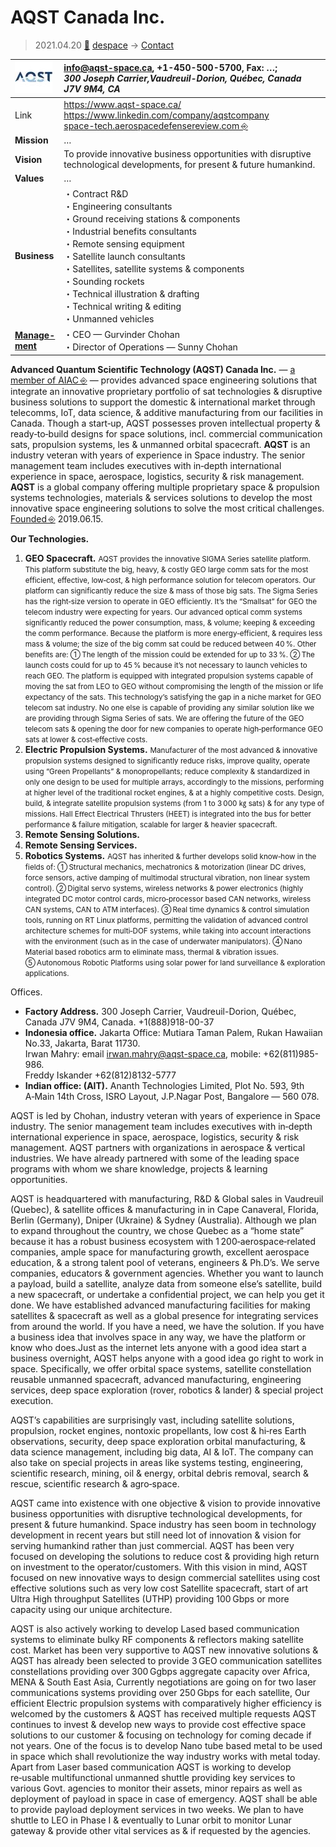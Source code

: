 # AQST Canada Inc.
> 2021.04.20 [🚀](../index/index.md) [despace](index.md) → [Contact](contact.md)

|[![](f/contact/a/aqst_ca_logo1_thumb.jpg)](f/contact/a/aqst_ca_logo1.png)|<info@aqst-space.ca>, +1-450-500-5700, Fax: …;<br> *300 Joseph Carrier,Vaudreuil-Dorion, Québec, Canada J7V 9M4, CA*|
|:--|:--|
|Link|<https://www.aqst-space.ca/><br> <https://www.linkedin.com/company/aqstcompany><br> [space-tech.aerospacedefensereview.com ⎆](https://space-tech.aerospacedefensereview.com/vendor/advanced-quantum-scientific-technology-aqst-delivering-innovative-space-engineering-solutions-cid-25-mid-5.html)|
|**Mission**|…|
|**Vision**|To provide innovative business opportunities with disruptive technological developments, for present & future humankind.|
|**Values**|…|
|**Business**|・Contract R&D<br> ・Engineering consultants<br> ・Ground receiving stations & components<br> ・Industrial benefits consultants<br> ・Remote sensing equipment<br> ・Satellite launch consultants<br> ・Satellites, satellite systems & components<br> ・Sounding rockets<br> ・Technical illustration & drafting<br> ・Technical writing & editing<br> ・Unmanned vehicles|
|**[Manage-<br>ment](mgmt.md)**|・CEO — Gurvinder Chohan<br> ・Director of Operations — Sunny Chohan|

**Advanced Quantum Scientific Technology (AQST) Canada Inc.** — [a member of AIAC ⎆](https://aiac.ca/members/aqst-canada-inc/) — provides advanced space engineering solutions that integrate an innovative proprietary portfolio of sat technologies & disruptive business solutions to support the domestic & international market through telecomms, IoT, data science, & additive manufacturing from our facilities in Canada. Though a start‑up, AQST possesses proven intellectual property & ready‑to‑build designs for space solutions, incl. commercial communication sats, propulsion systems, les & unmanned orbital spacecraft. **AQST** is an industry veteran with years of experience in Space industry. The senior management team includes executives with in‑depth international experience in space, aerospace, logistics, security & risk management. **AQST** is a global company offering multiple proprietary space & propulsion systems technologies, materials & services solutions to develop the most innovative space engineering solutions to solve the most critical challenges. [Founded ⎆](https://www.canadacompanyregistry.com/companies/aqst-canada-inc/) 2019.06.15.

**Our Technologies.**

   1. **GEO Spacecraft.** <small>AQST provides the innovative SIGMA Series satellite platform. This platform substitute the big, heavy, & costly GEO large comm sats for the most efficient, effective, low‑cost, & high performance solution for telecom operators. Our platform can significantly reduce the size & mass of those big sats. The Sigma Series has the right‑size version to operate in GEO efficiently. It’s the “Smallsat” for GEO the telecom industry were expecting for years. Our advanced optical comm systems significantly reduced the power consumption, mass, & volume; keeping & exceeding the comm performance. Because the platform is more energy‑efficient, & requires less mass & volume; the size of the big comm sat could be reduced between 40 %. Other benefits are: ➀ The length of the mission could be extended for up to 33 %. ➁ The launch costs could for up to 45 % because it’s not necessary to launch vehicles to reach GEO. The platform is equipped with integrated propulsion systems capable of moving the sat from LEO to GEO without compromising the length of the mission or life expectancy of the sats. This technology’s satisfying the gap in a niche market for GEO telecom sat industry. No one else is capable of providing any similar solution like we are providing through Sigma Series of sats. We are offering the future of the GEO telecom sats & opening the door for new companies to operate high‑performance GEO sats at lower & cost‑effective costs.</small>
   1. **Electric Propulsion Systems.** <small>Manufacturer of the most advanced & innovative propulsion systems designed to significantly reduce risks, improve quality, operate using “Green Propellants” & monopropellants; reduce complexity & standardized in only one design to be used for multiple arrays, accordingly to the missions, performing at higher level of the traditional rocket engines, & at a highly competitive costs. Design, build, & integrate satellite propulsion systems (from 1 to 3 000 ㎏ sats) & for any type of missions. Hall Eﬀect Electrical Thrusters (HEET) is integrated into the bus for better performance & failure mitigation, scalable for larger & heavier spacecraft.</small>
   1. **Remote Sensing Solutions.**
   1. **Remote Sensing Services.**
   1. **Robotics Systems.** <small>AQST has inherited & further develops solid know‑how in the fields of: ➀ Structural mechanics, mechatronics & motorization (linear DC drives, force sensors, active damping of multimodal structural vibration, non linear system control). ➁ Digital servo systems, wireless networks & power electronics (highly integrated DC motor control cards, micro‑processor based CAN networks, wireless CAN systems, CAN to ATM interfaces). ➂ Real time dynamics & control simulation tools, running on RT Linux platforms, permitting the validation of advanced control architecture schemes for multi‑DOF systems, while taking into account interactions with the environment (such as in the case of underwater manipulators). ➃ Nano Material based robotics arm to eliminate mass, thermal & vibration issues. ➄ Autonomous Robotic Platforms using solar power for land surveillance & exploration applications.</small>

<p style="page-break-after:always"> </p>

Offices.

   - **Factory Address.** 300 Joseph Carrier, Vaudreuil-Dorion, Québec, Canada J7V 9M4, Canada. +1(888)918-00-37
   - **Indonesia office.** Jakarta Office: Mutiara Taman Palem, Rukan Hawaiian No.33, Jakarta, Barat 11730.<br> Irwan Mahry: email <irwan.mahry@aqst-space.ca>, mobile: +62(811)985-986.<br> Freddy Iskander +62(812)8132-5777
   - **Indian office: (AIT).** Ananth Technologies Limited, Plot No. 593, 9th A‑Main 14th Cross, ISRO Layout, J.P.Nagar Post, Bangalore — 560 078.

AQST is led by Chohan, industry veteran with years of experience in Space industry. The senior management team includes executives with in‑depth international experience in space, aerospace, logistics, security & risk management. AQST partners with organizations in aerospace & vertical industries. We have already partnered with some of the leading space programs with whom we share knowledge, projects & learning opportunities.

AQST is headquartered with manufacturing, R&D & Global sales in Vaudreuil (Quebec), & satellite offices & manufacturing in in Cape Canaveral, Florida, Berlin (Germany), Dniper (Ukraine) & Sydney (Australia). Although we plan to expand throughout the country, we chose Quebec as a “home state” because it has a robust business ecosystem with 1 200‑aerospace‑related companies, ample space for manufacturing growth, excellent aerospace education, & a strong talent pool of veterans, engineers & Ph.D’s. We serve companies, educators & government agencies. Whether you want to launch a payload, build a satellite, analyze data from someone else’s satellite, build a new spacecraft, or undertake a confidential project, we can help you get it done. We have established advanced manufacturing facilities for making satellites & spacecraft as well as a global presence for integrating services from around the world. If you have a need, we have the solution. If you have a business idea that involves space in any way, we have the platform or know who does.Just as the internet lets anyone with a good idea start a business overnight, AQST helps anyone with a good idea go right to work in space. Specifically, we offer orbital space systems, satellite constellation reusable unmanned spacecraft, advanced manufacturing, engineering services, deep space exploration (rover, robotics & lander) & special project execution.

AQST’s capabilities are surprisingly vast, including satellite solutions, propulsion, rocket engines, nontoxic propellants, low cost & hi‑res Earth observations, security, deep space exploration orbital manufacturing, & data science management, including big data, AI & IoT. The company can also take on special projects in areas like systems testing, engineering, scientific research, mining, oil & energy, orbital debris removal, search & rescue, scientific research & agro‑space.

AQST came into existence with one objective & vision to provide innovative business opportunities with disruptive technological developments, for present & future humankind. Space industry has seen boom in technology development in recent years but still need lot of innovation & vision for serving humankind rather than just commercial. AQST has been very focused on developing the solutions to reduce cost & providing high return on investment to the operator/customers. With this vision in mind, AQST focused on new innovative ways to design commercial satellites using cost effective solutions such as very low cost Satellite spacecraft, start of art Ultra High throughput Satellites (UTHP) providing 100 Gbps or more capacity using our unique architecture.

AQST is also actively working to develop Lased based communication systems to eliminate bulky RF components & reflectors making satellite cost. Market has been very supportive to AQST new innovative solutions & AQST has already been selected to provide 3 GEO communication satellites constellations providing over 300 Ggbps aggregate capacity over Africa, MENA & South East Asia, Currently negotiations are going on for two laser communications systems providing over 250 Gbps for each satellite, Our efficient Electric propulsion systems with comparatively higher efficiency is welcomed by the customers & AQST has received multiple requests AQST continues to invest & develop new ways to provide cost effective space solutions to our customer & focusing on technology for coming decade if not years. One of the focus is to develop Nano tube based metal to be used in space which shall revolutionize the way industry works with metal today. Apart from Laser based communication AQST is working to develop re‑usable multifunctional unmanned shuttle providing key services to various Govt. agencies to monitor their assets, minor repairs as well as deployment of payload in space in case of emergency. AQST shall be able to provide payload deployment services in two weeks. We plan to have shuttle to LEO in Phase I & eventually to Lunar orbit to monitor Lunar gateway & provide other vital services as & if requested by the agencies.


